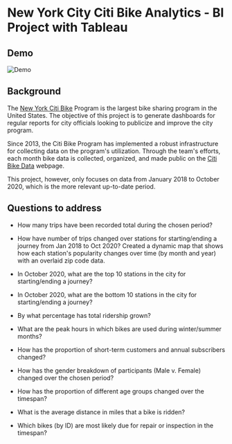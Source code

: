 # New York City Citi Bike Analytics - BI Project with Tableau

## Demo

![Demo](images/demo.gif)

## Background

The [New York Citi Bike](https://en.wikipedia.org/wiki/Citi_Bike) Program is the largest bike sharing program in the United States. The objective of this project is to generate dashboards for regular reports for city officials looking to publicize and improve the city program.

Since 2013, the Citi Bike Program has implemented a robust infrastructure for collecting data on the program's utilization. Through the team's efforts, each month bike data is collected, organized, and made public on the [Citi Bike Data](https://www.citibikenyc.com/system-data) webpage.

This project, however, only focuses on data from January 2018 to October 2020, which is the more relevant up-to-date period.

## Questions to address

* How many trips have been recorded total during the chosen period?

* How have number of trips changed over stations for starting/ending a journey from Jan 2018 to Oct 2020?
Created a dynamic map that shows how each station's popularity changes over time (by month and year) with an overlaid zip code data.

* In October 2020, what are the top 10 stations in the city for starting/ending a journey?

* In October 2020, what are the bottom 10 stations in the city for starting/ending a journey?

* By what percentage has total ridership grown?

* What are the peak hours in which bikes are used during winter/summer months?

* How has the proportion of short-term customers and annual subscribers changed? 

* How has the gender breakdown of participants (Male v. Female) changed over the chosen period?

* How has the proportion of different age groups changed over the timespan?

* What is the average distance in miles that a bike is ridden?

* Which bikes (by ID) are most likely due for repair or inspection in the timespan?
